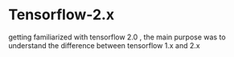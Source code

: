 # Tensorflow-2.x
getting familiarized with tensorflow 2.0 , the main purpose was to understand the difference between tensorflow 1.x and 2.x
